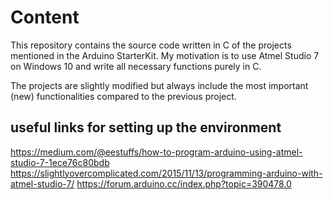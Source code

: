 # Content
This repository contains the source code written in C of the projects mentioned in the Arduino StarterKit. My motivation is to use Atmel Studio 7 on Windows 10 and write all necessary functions purely in C.

The projects are slightly modified but always include the most important (new) functionalities compared to the previous project.

## useful links for setting up the environment
https://medium.com/@eestuffs/how-to-program-arduino-using-atmel-studio-7-1ece76c80bdb
https://slightlyovercomplicated.com/2015/11/13/programming-arduino-with-atmel-studio-7/
https://forum.arduino.cc/index.php?topic=390478.0


